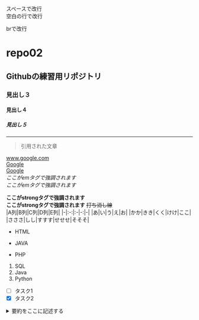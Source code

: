 スペースで改行  
空白の行で改行

brで改行<br>
# repo02
## Githubの練習用リポジトリ
### 見出し３
#### 見出し４
##### 見出し５
---
>引用された文章  

www.google.com  
[Google](www.google.com)  
[Google](www.google.com "タイトル")  
*ここがemタグで強調されます*  
_ここがemタグで強調されます_  

**ここがstrongタグで強調されます**  
__ここがstrongタグで強調されます__
~~打ち消し線~~  
|A列|B列|C列|D列|E列|
|-|:-:|:-|-:|-|
|あ|い|う|え|お|
|かか|きき|くく|けけ|ここ|
|さささ|しし|すすす|せせせ|そそそ|
- HTML  
+ JAVA  
* PHP  
 1. SQL  
 1. Java  
 1. Python
- [ ] タスク1  
- [x] タスク2  

<details>
 <summary>要約をここに記述する</summary>
 本文をここから書く。xxxxxxxxxxxxxxxxxxxxxxxxxxxxxxxxxxxxxxxxxxxxxxxxxxxxxxxxxxxxxxxxxxxxxxxxxxxx
</details>  
